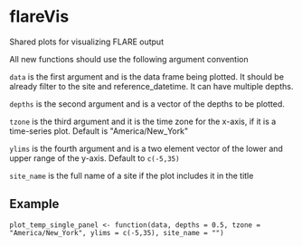 # flareVis

Shared plots for visualizing FLARE output

All new functions should use the following argument convention

`data` is the first argument and is the data frame being plotted.  It should be already filter to the site and reference_datetime.  It can have multiple depths. 

`depths` is the second argument and is a vector of the depths to be plotted. 

`tzone` is the third argument and it is the time zone for the x-axis, if it is a time-series plot. Default is "America/New_York"

`ylims` is the fourth argument and is a two element vector of the lower and upper range of the y-axis.  Default to `c(-5,35)`

`site_name` is the full name of a site if the plot includes it in the title

## Example

```
plot_temp_single_panel <- function(data, depths = 0.5, tzone = "America/New_York", ylims = c(-5,35), site_name = "")
```
